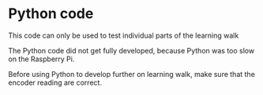 # Python code
This code can only be used to test individual parts of the learning walk

The Python code did not get fully developed, because Python was too slow on the Raspberry Pi.

Before using Python to develop further on learning walk, make sure that the encoder reading are correct.
